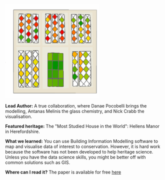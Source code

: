 <img src="images/window.jpg?raw=true" width="300"/>

**Lead Author:** A true collaboration, where Danae Pocobelli brings the modelling, Antanas Melinis the glass chemistry, and Nick Crabb the visualisation.

**Featured heritage:** The "Most Studied House in the World": Hellens Manor in Herefordshire.

**What we learned:** You can use Building Information Modelling software to map and visualise data of interest to conservation. However, it is hard work because the software has not been developed to help heritage science. Unless you have the data science skills, you might be better off with common solutions such as GIS. 

**Where can I read it?** The paper is available for free [here](https://doi.org/10.1016/j.daach.2022.e00232)
